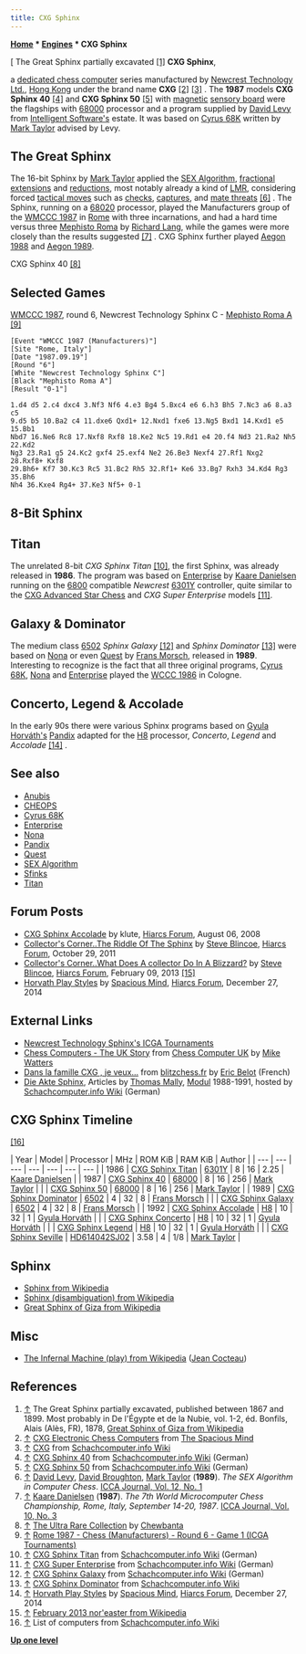 ```yaml
---
title: CXG Sphinx
---
```

**[Home](Home "Home") * [Engines](Engines "Engines") * CXG Sphinx**

\[ The Great Sphinx partially excavated <a id="cite-note-1" href="#cite-ref-1">[1]</a>
**CXG Sphinx**,

a [dedicated chess computer](Dedicated_Chess_Computers "Dedicated Chess Computers") series manufactured by [Newcrest Technology Ltd.](Newcrest_Technology "Newcrest Technology"), [Hong Kong](https://en.wikipedia.org/wiki/Hong_Kong) under the brand name **CXG** <a id="cite-note-2" href="#cite-ref-2">[2]</a> <a id="cite-note-3" href="#cite-ref-3">[3]</a> . The **1987** models **CXG Sphinx 40** <a id="cite-note-4" href="#cite-ref-4">[4]</a> and **CXG Sphinx 50** <a id="cite-note-5" href="#cite-ref-5">[5]</a> with [magnetic](https://en.wikipedia.org/wiki/Magnetism) [sensory board](Sensory_Board "Sensory Board") were the flagships with [68000](68000 "68000") processor and a program supplied by [David Levy](David_Levy "David Levy") from [Intelligent Software's](Intelligent_Software "Intelligent Software") estate. It was based on [Cyrus 68K](Cyrus_68K "Cyrus 68K") written by [Mark Taylor](Mark_Taylor "Mark Taylor") advised by Levy.

## The Great Sphinx

The 16-bit Sphinx by [Mark Taylor](Mark_Taylor "Mark Taylor") applied the [SEX Algorithm](SEX_Algorithm "SEX Algorithm"), [fractional extensions](Extensions#FractionalExtensions "Extensions") and [reductions](Reductions "Reductions"), most notably already a kind of [LMR](Late_Move_Reductions "Late Move Reductions"), considering forced [tactical moves](Tactical_Moves "Tactical Moves") such as [checks](Check "Check"), [captures](Captures "Captures"), and [mate threats](Checkmate "Checkmate") <a id="cite-note-6" href="#cite-ref-6">[6]</a> . The Sphinx, running on a [68020](68020 "68020") processor, played the Manufacturers group of the [WMCCC 1987](WMCCC_1987 "WMCCC 1987") in [Rome](https://en.wikipedia.org/wiki/Rome) with three incarnations, and had a hard time versus three [Mephisto Roma](Mephisto_Roma "Mephisto Roma") by [Richard Lang](Richard_Lang "Richard Lang"), while the games were more closely than the results suggested <a id="cite-note-7" href="#cite-ref-7">[7]</a> . CXG Sphinx further played [Aegon 1988](Aegon_1988 "Aegon 1988") and [Aegon 1989](Aegon_1989 "Aegon 1989").

[](http://www.flickr.com/photos/10261668@N05/859079238/in/set-72157600923814103)
CXG Sphinx 40 <a id="cite-note-8" href="#cite-ref-8">[8]</a>

## Selected Games

[WMCCC 1987](WMCCC_1987 "WMCCC 1987"), round 6, Newcrest Technology Sphinx C - [Mephisto Roma A](Mephisto "Mephisto") <a id="cite-note-9" href="#cite-ref-9">[9]</a>

```
[Event "WMCCC 1987 (Manufacturers)"]
[Site "Rome, Italy"]
[Date "1987.09.19"]
[Round "6"]
[White "Newcrest Technology Sphinx C"]
[Black "Mephisto Roma A"]
[Result "0-1"]

1.d4 d5 2.c4 dxc4 3.Nf3 Nf6 4.e3 Bg4 5.Bxc4 e6 6.h3 Bh5 7.Nc3 a6 8.a3 c5
9.d5 b5 10.Ba2 c4 11.dxe6 Qxd1+ 12.Nxd1 fxe6 13.Ng5 Bxd1 14.Kxd1 e5 15.Bb1
Nbd7 16.Ne6 Rc8 17.Nxf8 Rxf8 18.Ke2 Nc5 19.Rd1 e4 20.f4 Nd3 21.Ra2 Nh5 22.Kd2
Ng3 23.Ra1 g5 24.Kc2 gxf4 25.exf4 Ne2 26.Be3 Nexf4 27.Rf1 Nxg2 28.Rxf8+ Kxf8
29.Bh6+ Kf7 30.Kc3 Rc5 31.Bc2 Rh5 32.Rf1+ Ke6 33.Bg7 Rxh3 34.Kd4 Rg3 35.Bh6
Nh4 36.Kxe4 Rg4+ 37.Ke3 Nf5+ 0-1

```

## 8-Bit Sphinx

## Titan

The unrelated 8-bit *CXG Sphinx Titan* <a id="cite-note-10" href="#cite-ref-10">[10]</a>, the first Sphinx, was already released in **1986**. The program was based on [Enterprise](Enterprise "Enterprise") by [Kaare Danielsen](Kaare_Danielsen "Kaare Danielsen") running on the [6800](6800 "6800") compatible *Newcrest* [6301Y](6800#6301 "6800") controller, quite similar to the [CXG Advanced Star Chess](CXG_Star_Chess#Advanced "CXG Star Chess") and *CXG Super Enterprise* models <a id="cite-note-11" href="#cite-ref-11">[11]</a>.

## Galaxy & Dominator

The medium class [6502](6502 "6502") *Sphinx Galaxy* <a id="cite-note-12" href="#cite-ref-12">[12]</a> and *Sphinx Dominator* <a id="cite-note-13" href="#cite-ref-13">[13]</a> were based on [Nona](Nona "Nona") or even [Quest](Quest "Quest") by [Frans Morsch](Frans_Morsch "Frans Morsch"), released in **1989**. Interesting to recognize is the fact that all three original programs, [Cyrus 68K](Cyrus_68K "Cyrus 68K"), [Nona](Nona "Nona") and [Enterprise](Enterprise "Enterprise") played the [WCCC 1986](WCCC_1986 "WCCC 1986") in Cologne.

## Concerto, Legend & Accolade

In the early 90s there were various Sphinx programs based on [Gyula Horváth's](Gyula_Horv%C3%A1th "Gyula Horváth") [Pandix](Pandix "Pandix") adapted for the [H8](H8 "H8") processor, *Concerto*, *Legend* and *Accolade* <a id="cite-note-14" href="#cite-ref-14">[14]</a> .

## See also

- [Anubis](Anubis "Anubis")
- [CHEOPS](CHEOPS "CHEOPS")
- [Cyrus 68K](Cyrus_68K "Cyrus 68K")
- [Enterprise](Enterprise "Enterprise")
- [Nona](Nona "Nona")
- [Pandix](Pandix "Pandix")
- [Quest](Quest "Quest")
- [SEX Algorithm](SEX_Algorithm "SEX Algorithm")
- [Sfinks](Sfinks "Sfinks")
- [Titan](Titan "Titan")

## Forum Posts

- [CXG Sphinx Accolade](http://hiarcs.net/forums/viewtopic.php?t=1593) by klute, [Hiarcs Forum](Computer_Chess_Forums "Computer Chess Forums"), August 06, 2008
- [Collector's Corner..The Riddle Of The Sphinx](http://hiarcs.net/forums/viewtopic.php?t=4493) by [Steve Blincoe](Steve_Blincoe "Steve Blincoe"), [Hiarcs Forum](Computer_Chess_Forums "Computer Chess Forums"), October 29, 2011
- [Collector's Corner..What Does A collector Do In A Blizzard?](http://hiarcs.net/forums/viewtopic.php?t=5564) by [Steve Blincoe](Steve_Blincoe "Steve Blincoe"), [Hiarcs Forum](Computer_Chess_Forums "Computer Chess Forums"), February 09, 2013 <a id="cite-note-15" href="#cite-ref-15">[15]</a>
- [Horvath Play Styles](http://www.hiarcs.net/forums/viewtopic.php?t=6967) by [Spacious Mind](The_Spacious_Mind "The Spacious Mind"), [Hiarcs Forum](Computer_Chess_Forums "Computer Chess Forums"), December 27, 2014

## External Links

- [Newcrest Technology Sphinx's ICGA Tournaments](https://www.game-ai-forum.org/icga-tournaments/program.php?id=503)
- [Chess Computers - The UK Story](http://www.chesscomputeruk.com/html/chess_computers_-_the_uk_story.html) from [Chess Computer UK](http://www.chesscomputeruk.com/index.html) by [Mike Watters](Mike_Watters "Mike Watters")
- [Dans la famille CXG , je veux...](http://www.blitzchess.fr/fr/jeuxdes7familles/cxg/) from [blitzchess.fr](http://www.blitzchess.fr) by [Eric Belot](index.php?title=Eric_Belot&action=edit&redlink=1 "Eric Belot (page does not exist)") (French)
- [Die Akte Sphinx](http://www.schach-computer.info/wiki/index.php/CXG_Sphinx_Dominator#Die_Akte_Sphinx), Articles by [Thomas Mally](Thomas_Mally "Thomas Mally"), [Modul](Modul "Modul") 1988-1991, hosted by [Schachcomputer.info Wiki](http://www.schach-computer.info/wiki/index.php/Hauptseite_En) (German)

## CXG Sphinx Timeline

<a id="cite-note-16" href="#cite-ref-16">[16]</a>

|  Year
|  Model
|  Processor
|  MHz
|  ROM KiB
|  RAM KiB
|  Author
|
| --- | --- | --- | --- | --- | --- | --- |
|  1986
| [CXG Sphinx Titan](http://www.schach-computer.info/wiki/index.php/CXG_Sphinx_Titan) | [6301Y](6800#6301 "6800") |  8
|  16
|  2.25
| [Kaare Danielsen](Kaare_Danielsen "Kaare Danielsen") |
|  1987
| [CXG Sphinx 40](http://www.schach-computer.info/wiki/index.php/CXG_Sphinx_40) | [68000](68000 "68000") |  8
|  16
|  256
| [Mark Taylor](Mark_Taylor "Mark Taylor") |
|  | [CXG Sphinx 50](http://www.schach-computer.info/wiki/index.php/CXG_Sphinx_50) | [68000](68000 "68000") |  8
|  16
|  256
| [Mark Taylor](Mark_Taylor "Mark Taylor") |
|  1989
| [CXG Sphinx Dominator](http://www.schach-computer.info/wiki/index.php/CXG_Sphinx_Dominator) | [6502](6502 "6502") |  4
|  32
|  8
| [Frans Morsch](Frans_Morsch "Frans Morsch") |
|  | [CXG Sphinx Galaxy](http://www.schach-computer.info/wiki/index.php/CXG_Sphinx_Galaxy) | [6502](6502 "6502") |  4
|  32
|  8
| [Frans Morsch](Frans_Morsch "Frans Morsch") |
|  1992
| [CXG Sphinx Accolade](http://www.schach-computer.info/wiki/index.php/CXG_Sphinx_Accolade) | [H8](H8 "H8") |  10
|  32
|  1
| [Gyula Horváth](Gyula_Horv%C3%A1th "Gyula Horváth") |
|  | [CXG Sphinx Concerto](http://www.schach-computer.info/wiki/index.php/CXG_Sphinx_Concerto) | [H8](H8 "H8") |  10
|  32
|  1
| [Gyula Horváth](Gyula_Horv%C3%A1th "Gyula Horváth") |
|  | [CXG Sphinx Legend](http://www.schach-computer.info/wiki/index.php/CXG_Sphinx_Legend) | [H8](H8 "H8") |  10
|  32
|  1
| [Gyula Horváth](Gyula_Horv%C3%A1th "Gyula Horváth") |
|  | [CXG Sphinx Seville](http://www.schach-computer.info/wiki/index.php/CXG_Sphinx_Seville) | [HD614042SJ02](http://www.schach-computer.info/wiki/index.php/HD614042SJ02) |  3.58
|  4
|  1/8
| [Mark Taylor](Mark_Taylor "Mark Taylor") |

## Sphinx

- [Sphinx from Wikipedia](https://en.wikipedia.org/wiki/Sphinx)
- [Sphinx (disambiguation) from Wikipedia](https://en.wikipedia.org/wiki/Sphinx_%28disambiguation%29)
- [Great Sphinx of Giza from Wikipedia](https://en.wikipedia.org/wiki/Great_Sphinx_of_Giza)

## Misc

- [The Infernal Machine (play) from Wikipedia](https://en.wikipedia.org/wiki/The_Infernal_Machine_%28play%29) ([Jean Cocteau](https://en.wikipedia.org/wiki/Jean_Cocteau))

## References

1. <a id="cite-ref-1" href="#cite-note-1">↑</a> The Great Sphinx partially excavated, published between 1867 and 1899. Most probably in De l'Égypte et de la Nubie, vol. 1-2, éd. Bonfils, Alais (Alès, FR), 1878, [Great Sphinx of Giza from Wikipedia](https://en.wikipedia.org/wiki/Great_Sphinx_of_Giza)
1. <a id="cite-ref-2" href="#cite-note-2">↑</a> [CXG Electronic Chess Computers](http://www.spacious-mind.com/html/cxg.html) from [The Spacious Mind](The_Spacious_Mind "The Spacious Mind")
1. <a id="cite-ref-3" href="#cite-note-3">↑</a> [CXG](http://www.schach-computer.info/wiki/index.php/CXG) from [Schachcomputer.info Wiki](http://www.schach-computer.info/wiki/index.php/Hauptseite_En)
1. <a id="cite-ref-4" href="#cite-note-4">↑</a> [CXG Sphinx 40](http://www.schach-computer.info/wiki/index.php/CXG_Sphinx_40) from [Schachcomputer.info Wiki](http://www.schach-computer.info/wiki/index.php/Hauptseite_En) (German)
1. <a id="cite-ref-5" href="#cite-note-5">↑</a> [CXG Sphinx 50](http://www.schach-computer.info/wiki/index.php/CXG_Sphinx_50) from [Schachcomputer.info Wiki](http://www.schach-computer.info/wiki/index.php/Hauptseite_En) (German)
1. <a id="cite-ref-6" href="#cite-note-6">↑</a> [David Levy](David_Levy "David Levy"), [David Broughton](David_Broughton "David Broughton"), [Mark Taylor](Mark_Taylor "Mark Taylor") (**1989**). *The SEX Algorithm in Computer Chess*. [ICCA Journal, Vol. 12, No. 1](ICGA_Journal#12_1 "ICGA Journal")
1. <a id="cite-ref-7" href="#cite-note-7">↑</a> [Kaare Danielsen](Kaare_Danielsen "Kaare Danielsen") (**1987**). *The 7th World Microcomputer Chess Championship, Rome, Italy, September 14-20, 1987*. [ICCA Journal, Vol. 10, No. 3](ICGA_Journal#10_3 "ICGA Journal")
1. <a id="cite-ref-8" href="#cite-note-8">↑</a> [The Ultra Rare Collection](http://www.flickr.com/photos/10261668@N05/sets/72157600923814103/detail/) by [Chewbanta](Steve_Blincoe "Steve Blincoe")
1. <a id="cite-ref-9" href="#cite-note-9">↑</a> [Rome 1987 - Chess (Manufacturers) - Round 6 - Game 1 (ICGA Tournaments)](https://www.game-ai-forum.org/icga-tournaments/round.php?tournament=161&round=6&id=1)
1. <a id="cite-ref-10" href="#cite-note-10">↑</a> [CXG Sphinx Titan](http://www.schach-computer.info/wiki/index.php/CXG_Sphinx_Titan) from [Schachcomputer.info Wiki](http://www.schach-computer.info/wiki/index.php/Hauptseite_En) (German)
1. <a id="cite-ref-11" href="#cite-note-11">↑</a> [CXG Super Enterprise](http://www.schach-computer.info/wiki/index.php/CXG_Super_Enterprise) from [Schachcomputer.info Wiki](http://www.schach-computer.info/wiki/index.php/Hauptseite_En) (German)
1. <a id="cite-ref-12" href="#cite-note-12">↑</a> [CXG Sphinx Galaxy](http://www.schach-computer.info/wiki/index.php/CXG_Sphinx_Galaxy) from [Schachcomputer.info Wiki](http://www.schach-computer.info/wiki/index.php/Hauptseite_En) (German)
1. <a id="cite-ref-13" href="#cite-note-13">↑</a> [CXG Sphinx Dominator](http://www.schach-computer.info/wiki/index.php/CXG_Sphinx_Dominator) from [Schachcomputer.info Wiki](http://www.schach-computer.info/wiki/index.php/Hauptseite_En)
1. <a id="cite-ref-14" href="#cite-note-14">↑</a> [Horvath Play Styles](http://www.hiarcs.net/forums/viewtopic.php?t=6967) by [Spacious Mind](The_Spacious_Mind "The Spacious Mind"), [Hiarcs Forum](Computer_Chess_Forums "Computer Chess Forums"), December 27, 2014
1. <a id="cite-ref-15" href="#cite-note-15">↑</a> [February 2013 nor'easter from Wikipedia](https://en.wikipedia.org/wiki/February_2013_nor%27easter)
1. <a id="cite-ref-16" href="#cite-note-16">↑</a> List of computers from [Schachcomputer.info Wiki](http://www.schach-computer.info/wiki/index.php/Hauptseite_En)

**[Up one level](Engines "Engines")**

